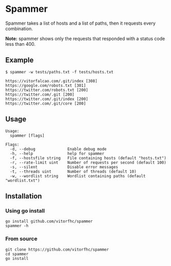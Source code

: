 # Spammer

Spammer takes a list of hosts and a list of paths, then it requests every combination.

**Note:** spammer shows only the requests that responded with a status code less than 400.

## Example

```
$ spammer -w tests/paths.txt -f tests/hosts.txt   

https://vitorfalcao.com/.git/index [308]
https://google.com/robots.txt [301]
https://twitter.com/robots.txt [200]
https://twitter.com/.git [200]
https://twitter.com/.git/index [200]
https://twitter.com/.git/core [200]
```

## Usage

```
Usage:
  spammer [flags]

Flags:
  -d, --debug              Enable debug mode
  -h, --help               help for spammer
  -f, --hostsfile string   File containing hosts (default "hosts.txt")
  -r, --rate-limit uint    Number of requests per second (default 100)
  -s, --silent             Disable error messages
  -t, --threads uint       Number of threads (default 10)
  -w, --wordlist string    Wordlist containing paths (default "wordlist.txt")
```

## Installation

### Using go install

```
go install github.com/vitorfhc/spammer
spammer -h
```

### From source

```
git clone https://github.com/vitorfhc/spammer
cd spammer
go install
```
